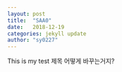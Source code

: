 ```yaml
---
layout: post
title:  "SAA0"
date:   2018-12-19
categories: jekyll update
author: "sy0227"
--- 
```




This is my test
제목 어떻게 바꾸는거지?
